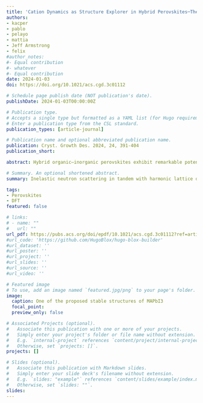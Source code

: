 ```yaml
---
title: 'Cation Dynamics as Structure Explorer in Hybrid Perovskites─The Case of MAPbI3'
authors:
- kacper
- pablo
- pelayo
- mattia
- Jeff Armstrong
- felix
#author_notes:
#- Equal contribution
#- whatever
#- Equal contribution
date: 2024-01-03
doi: https://doi.org/10.1021/acs.cgd.3c01112

# Schedule page publish date (NOT publication's date).
publishDate: 2024-01-03T00:00:00Z

# Publication type.
# Accepts a single type but formatted as a YAML list (for Hugo requirements).
# Enter a publication type from the CSL standard.
publication_types: [article-journal]

# Publication name and optional abbreviated publication name.
publication: Cryst. Growth Des. 2024, 24, 391-404
publication_short:

abstract: Hybrid organic–inorganic perovskites exhibit remarkable potential as cost-effective and high-efficiency materials for photovoltaic applications. Their exceptional chemical tunability opens further routes for optimizing their optical and electronic properties through structural engineering. Nevertheless, the extraordinary softness of the lattice, stemming from its interconnected organic–inorganic composition, unveils formidable challenges in structural characterization. Here, by focusing on the quintessential methylammonium lead triiodide, MAPbI3, we combine first-principles modeling with high-resolution neutron scattering data to identify the key stationary points on its shallow potential energy landscape. This combined experimental and computational approach enables us to benchmark the performance of a collection of semilocal exchange–correlation functionals and to track the local distortions of the perovskite framework, hallmarked by the inelastic neutron scattering response of the organic cation. By conducting a thorough examination of structural distortions, we introduce the IKUR-PVP-1 structural data set. This data set contains nine mechanically stable structural models, each manifesting a distinct vibrational response. IKUR-PVP-1 constitutes a valuable resource for assessing thermal behavior in the low-temperature perovskite phase. In addition, it paves the way for the development of accurate force fields, enabling a comprehensive understanding of the interplay between the structure and dynamics in MAPbI3 and related hybrid perovskites.

# Summary. An optional shortened abstract.
summary: Inelastic neutron scattering in tandem with harmonic lattice dynamics calculations provides new insights into the local ordering and associated angular structural distortions in the 3D hybrid perovskite MAPbI3.

tags:
- Perovskites
- DFT
featured: false

# links:
# - name: ""
#   url: ""
url_pdf: https://pubs.acs.org/doi/epdf/10.1021/acs.cgd.3c01112?ref=article_openPDF
#url_code: 'https://github.com/HugoBlox/hugo-blox-builder'
#url_dataset: ''
#url_poster: ''
#url_project: ''
#url_slides: ''
#url_source: ''
#url_video: ''

# Featured image
# To use, add an image named `featured.jpg/png` to your page's folder. 
image:
  caption: One of the proposed stable structures of MAPbI3
  focal_point:
  preview_only: false

# Associated Projects (optional).
#   Associate this publication with one or more of your projects.
#   Simply enter your project's folder or file name without extension.
#   E.g. `internal-project` references `content/project/internal-project/index.md`.
#   Otherwise, set `projects: []`.
projects: []

# Slides (optional).
#   Associate this publication with Markdown slides.
#   Simply enter your slide deck's filename without extension.
#   E.g. `slides: "example"` references `content/slides/example/index.md`.
#   Otherwise, set `slides: ""`.
slides:
---
```


<!-- Main text. Remove this comment and add your extra content here.

{{% callout note %}}
Click the *Cite* button above to demo the feature to enable visitors to import publication metadata into their reference management software.
{{% /callout %}}

{{% callout note %}}
Create your slides in Markdown - click the *Slides* button to check out the example.
{{% /callout %}}

Add the publication's **full text** or **supplementary notes** here. You can use rich formatting such as including [code, math, and images](https://docs.hugoblox.com/content/writing-markdown-latex/).

-->
